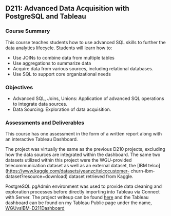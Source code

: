 ## D211: Advanced Data Acquisition with PostgreSQL and Tableau

### Course Summary

This course teaches students how to use advanced SQL skills to further the data analytics lifecycle. Students will learn how to:

- Use JOINs to combine data from multiple tables
- Use aggregations to summarize data
- Acquire data from various sources, including relational databases.
- Use SQL to support core organizational needs

### Objectives

- Advanced SQL, Joins, Unions: Application of advanced SQL operations to integrate data sources.
- Data Sourcing: Exploration of data acquisition. 

### Assessments and Deliverables

This course has one assessment in the form of a written report along with an interactive Tableau Dashboard.

The project was virtually the same as the previous D210 projects, excluding how the data sources are integrated within the dashboard. The same two datasets utilized within this project were the WGU-provided telecommunication dataset as well as an external dataset, the [IBM telco](https://www.kaggle.com/datasets/yeanzc/telcocustomer-
churn-ibm-dataset?resource=download) dataset retrieved from Kaggle.  

PostgreSQL pgAdmin environment was used to provide data cleaning and exploration processes before directly importing into Tableau via Connect with Server.
The project writeup can be found [here](https://github.com/alexaryanfisher/Portfolio_WGU/blob/master/D211/D211Task1.pdf) and the Tableau dashboard can be found on my Tableau Public page under the name, [WGUvsIBM-D211Dashboard]( https://public.tableau.com/app/profile/alexa.fisher/viz/WGUvsIBM-211Dashboard/WGUvsIBM)
